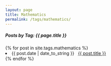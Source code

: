 ```yaml
---
layout: page
title: Mathematics
permalink: /tags/mathematics/
---
```


<h5> Posts by Tag: {{ page.title }} </h5>

<div class="card">
{% for post in site.tags.mathematics %}
 <li class="tag-posts"><span>{{ post.date | date_to_string }}</span> &nbsp; <a href="{{ post.url }}">{{ post.title }}</a></li>
{% endfor %}
</div>